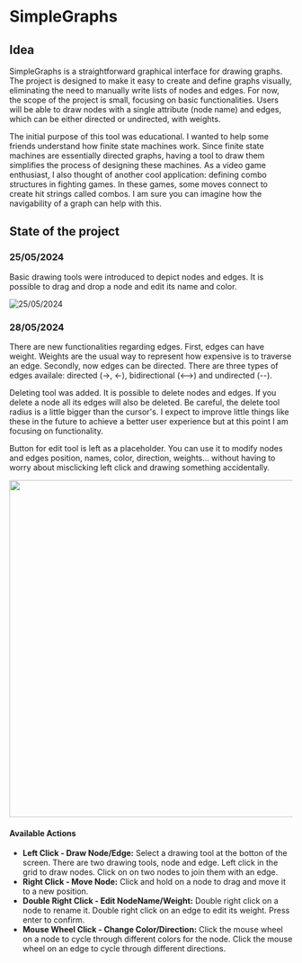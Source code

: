 # SimpleGraphs

## Idea
SimpleGraphs is a straightforward graphical interface for drawing graphs. The project is designed to make it easy to create and define graphs visually, eliminating the need to manually write lists of nodes and edges. For now, the scope of the project is small, focusing on basic functionalities. Users will be able to draw nodes with a single attribute (node name) and edges, which can be either directed or undirected, with weights.

The initial purpose of this tool was educational. I wanted to help some friends understand how finite state machines work. Since finite state machines are essentially directed graphs, having a tool to draw them simplifies the process of designing these machines. As a video game enthusiast, I also thought of another cool application: defining combo structures in fighting games. In these games, some moves connect to create hit strings called combos. I am sure you can imagine how the navigability of a graph can help with this.

## State of the project
### 25/05/2024
Basic drawing tools were introduced to depict nodes and edges. It is possible to drag and drop a node and edit its name and color.    

![25/05/2024](https://github.com/LuisMelladoDiaz/SimpleGraphs/assets/93400291/86e1104b-00be-454b-bb84-026e506ed62b)

### 28/05/2024
There are new functionalities regarding edges. First, edges can have weight. Weights are the usual way to represent how expensive is to traverse an edge. Secondly, now edges can be directed. There are three types of edges availale: directed (->, <-), bidirectional (<-->) and undirected (--).    

Deleting tool was added. It is possible to delete nodes and edges. If you delete a node all its edges will also be deleted. Be careful, the delete tool radius is a little bigger than the cursor's. I expect to improve little things like these in the future to achieve a better user experience but at this point I am focusing on functionality.

Button for edit tool is left as a placeholder. You can use it to modify nodes and edges position, names, color, direction, weights... without having to worry about misclicking left click and drawing something accidentally.

<img src="https://github.com/LuisMelladoDiaz/SimpleGraphs/assets/93400291/5783d74b-6002-48b7-84f8-44a60676af05" width="600">


#### Available Actions
* **Left Click - Draw Node/Edge:** Select a drawing tool at the botton of the screen. There are two drawing tools, node and edge. Left click in the grid to draw nodes. Click on on two nodes to join them with an edge.
* **Right Click - Move Node:** Click and hold on a node to drag and move it to a new position.
* **Double Right Click - Edit NodeName/Weight:** Double right click on a node to rename it. Double right click on an edge to edit its weight. Press enter to confirm.
* **Mouse Wheel Click - Change Color/Direction:** Click the mouse wheel on a node to cycle through different colors for the node. Click the mouse wheel on an edge to cycle through different directions.

